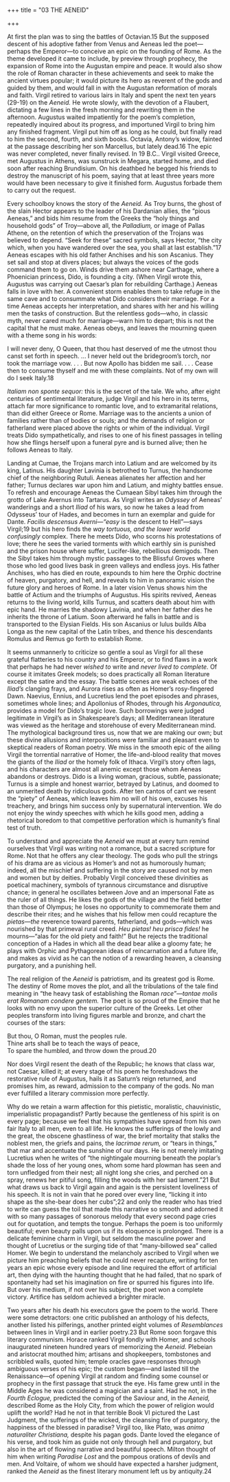 +++
title = "03 THE AENEID"

+++

At first the plan was to sing the battles of Octavian.15 But the supposed descent of his adoptive father from Venus and Aeneas led the poet—perhaps the Emperor—to conceive an epic on the founding of Rome. As the theme developed it came to include, by preview through prophecy, the expansion of Rome into the Augustan empire and peace. It would also show the role of Roman character in these achievements and seek to make the ancient virtues popular; it would picture its hero as reverent of the gods and guided by them, and would fall in with the Augustan reformation of morals and faith. Virgil retired to various lairs in Italy and spent the next ten years \(29-19\) on the *Aeneid.* He wrote slowly, with the devotion of a Flaubert, dictating a few lines in the fresh morning and rewriting them in the afternoon. Augustus waited impatiently for the poem’s completion, repeatedly inquired about its progress, and importuned Virgil to bring him any finished fragment. Virgil put him off as long as he could, but finally read to him the second, fourth, and sixth books. Octavia, Antony’s widow, fainted at the passage describing her son Marcellus, but lately dead.16 The epic was never completed, never finally revised. In 19 B.C.. Virgil visited Greece, met Augustus in Athens, was sunstruck in Megara, started home, and died soon after reaching Brundisium. On his deathbed he begged his friends to destroy the manuscript of his poem, saying that at least three years more would have been necessary to give it finished form. Augustus forbade them to carry out the request.

Every schoolboy knows the story of the *Aeneid.* As Troy burns, the ghost of the slain Hector appears to the leader of his Dardanian allies, the “pious Aeneas,” and bids him resume from the Greeks the “holy things and household gods” of Troy—above all, the *Palladium,* or image of Pallas Athene, on the retention of which the preservation of the Trojans was believed to depend. “Seek for these” sacred symbols, says Hector, “the city which, when you have wandered over the sea, you shall at last establish.”17 Aeneas escapes with his old father Anchises and his son Ascanius. They set sail and stop at divers places; but always the voices of the gods command them to go on. Winds drive them ashore near Carthage, where a Phoenician princess, Dido, is founding a city. \(When Virgil wrote this, Augustus was carrying out Caesar’s plan for rebuilding Carthage.\) Aeneas falls in love with her. A convenient storm enables them to take refuge in the same cave and to consummate what Dido considers their marriage. For a time Aeneas accepts her interpretation, and shares with her and his willing men the tasks of construction. But the relentless gods—who, in classic myth, never cared much for marriage—warn him to depart; this is not the capital that he must make. Aeneas obeys, and leaves the mourning queen with a theme song in his words:

I will never deny, O Queen, that thou hast deserved of me the utmost thou canst set forth in speech. ... I never held out the bridegroom’s torch, nor took the marriage vow. . . . But now Apollo has bidden me sail. . . . Cease then to consume thyself and me with these complaints. Not of my own will do I seek Italy.18

*Italiam non sponte sequor:* this is the secret of the tale. We who, after eight centuries of sentimental literature, judge Virgil and his hero in its terms, attach far more significance to romantic love, and to extramarital relations, than did either Greece or Rome. Marriage was to the ancients a union of families rather than of bodies or souls; and the demands of religion or fatherland were placed above the rights or whim of the individual. Virgil treats Dido sympathetically, and rises to one of his finest passages in telling how she flings herself upon a funeral pyre and is burned alive; then he follows Aeneas to Italy.

Landing at Cumae, the Trojans march into Latium and are welcomed by its king, Latinus. His daughter Lavinia is betrothed to Turnus, the handsome chief of the neighboring Rutuli. Aeneas alienates her affection and her father; Turnus declares war upon him and Latium, and mighty battles ensue. To refresh and encourage Aeneas the Cumaean Sibyl takes him through the grotto of Lake Avernus into Tartarus. As Virgil writes an *Odyssey* of Aeneas’ wanderings and a short *Iliad* of his wars, so now he takes a lead from Odysseus’ tour of Hades, and becomes in turn an exemplar and guide for Dante. *Facilis descensus Averni—“easy* is the descent to Hell”—says Virgil;19 but his hero finds the *way tortuous, and the lower world confusingly* complex. There he meets Dido, who scorns his protestations of love; there he sees the varied torments with which earthly sin is punished and the prison house where suffer, Lucifer-like, rebellious demigods. Then the Sibyl takes him through mystic passages to the Blissful Groves where those who led good lives bask in green valleys and endless joys. His father Anchises, who has died en route, expounds to him here the Orphic doctrine of heaven, purgatory, and hell, and reveals to him in panoramic vision the future glory and heroes of Rome. In a later vision Venus shows him the battle of Actium and the triumphs of Augustus. His spirits revived, Aeneas returns to the living world, kills Turnus, and scatters death about him with epic hand. He marries the shadowy Lavinia, and when her father dies he inherits the throne of Latium. Soon afterward he falls in battle and is transported to the Elysian Fields. His son Ascanius or Iulus builds Alba Longa as the new capital of the Latin tribes, and thence his descendants Romulus and Remus go forth to establish Rome.

It seems unmannerly to criticize so gentle a soul as Virgil for all these grateful flatteries to his country and his Emperor, or to find flaws in a work that perhaps he had never *wished to* write and *never lived to complete.* Of course it imitates Greek models; so does practically all Roman literature except the satire and the essay. The battle scenes are weak echoes of the *Iliad’s* clanging frays, and Aurora rises as often as Homer’s rosy-fingered Dawn. Naevius, Ennius, and Lucretius lend the poet episodes and phrases, sometimes whole lines; and Apollonius of Rhodes, through his *Argonautica,* provides a model for Dido’s tragic love. Such borrowings were judged legitimate in Virgil’s as in Shakespeare’s days; all Mediterranean literature was viewed as the heritage and storehouse of every Mediterranean mind. The mythological background tires us, now that we are making our own; but these divine allusions and interpositions were familiar and pleasant even to skeptical readers of Roman poetry. We miss in the smooth epic of the ailing Virgil the torrential narrative of Homer, the life-and-blood reality that moves the giants of the *Iliad* or the homely folk of Ithaca. Virgil’s story often lags, and his characters are almost all anemic except those whom Aeneas abandons or destroys. Dido is a living woman, gracious, subtle, passionate; Turnus is a simple and honest warrior, betrayed by Latinus, and doomed to an unmerited death by ridiculous gods. After ten cantos of cant we resent the “piety” of Aeneas, which leaves him no will of his own, excuses his treachery, and brings him success only by supernatural intervention. We do not enjoy the windy speeches with which he kills good men, adding a rhetorical boredom to that competitive perforation which is humanity’s final test of truth.

To understand and appreciate the *Aeneid* we must at every turn remind ourselves that Virgil was writing not a romance, but a sacred scripture for Rome. Not that he offers any clear theology. The gods who pull the strings of his drama are as vicious as Homer’s and not as humorously human; indeed, all the mischief and suffering in the story are caused not by men and women but by deities. Probably Virgil conceived these divinities as poetical machinery, symbols of tyrannous circumstance and disruptive chance; in general he oscillates between Jove and an impersonal Fate as the ruler of all things. He likes the gods of the village and the field better than those of Olympus; he loses no opportunity to commemorate them and describe their rites; and he wishes that his fellow men could recapture the *pietas—the* reverence toward parents, fatherland, and gods—which was nourished by that primeval rural creed. *Heu pietas\! heu prisca fides\!* he mourns—“alas for the old piety and faith\!” But he rejects the traditional conception of a Hades in which all the dead bear alike a gloomy fate; he plays with Orphic and Pythagorean ideas of reincarnation and a future life, and makes as vivid as he can the notion of a rewarding heaven, a cleansing purgatory, and a punishing hell.

The real religion of the *Aeneid* is patriotism, and its greatest god is Rome. The destiny of Rome moves the plot, and all the tribulations of the tale find meaning in “the heavy task of establishing the Roman *race”—tantae molis erat Romanam condere gentem.* The poet is so proud of the Empire that he looks with no envy upon the superior culture of the Greeks. Let other peoples transform into living figures marble and bronze, and chart the courses of the stars:

But thou, O Roman, must the peoples rule.  
Thine arts shall be to teach the ways of peace,  
To spare the humbled, and throw down the proud.20

Nor does Virgil resent the death of the Republic; he knows that class war, not Caesar, killed it; at every stage of his poem he foreshadows the restorative rule of Augustus, hails it as Saturn’s reign returned, and promises him, as reward, admission to the company of the gods. No man ever fulfilled a literary commission more perfectly.

Why do we retain a warm affection for this pietistic, moralistic, chauvinistic, imperialistic propagandist? Partly because the gentleness of his spirit is on every page; because we feel that his sympathies have spread from his own fair Italy to all men, even to all life. He knows the sufferings of the lowly and the great, the obscene ghastliness of war, the brief mortality that stalks the noblest men, the griefs and pains, the *lacrimae rerum,* or “tears in things,” that mar and accentuate the sunshine of our days. He is not merely imitating Lucretius when he writes of “the nightingale mourning beneath the poplar’s shade the loss of her young ones, whom some hard plowman has seen and torn unfledged from their nest; all night long she cries, and perched on a spray, renews her pitiful song, filling the woods with her sad lament.”21 But what draws us back to Virgil again and again is the persistent loveliness of his speech. It is not in vain that he pored over every line, “licking it into shape as the she-bear does her cubs”;22 and only the reader who has tried to write can guess the toil that made this narrative so smooth and adorned it with so many passages of sonorous melody that every second page cries out for quotation, and tempts the tongue. Perhaps the poem is too uniformly beautiful; even beauty palls upon us if its eloquence is prolonged. There is a delicate feminine charm in Virgil, but seldom the masculine power and thought of Lucretius or the surging tide of that “many-billowed sea” called Homer. We begin to understand the melancholy ascribed to Virgil when we picture him preaching beliefs that he could never recapture, writing for ten years an epic whose every episode and line required the effort of artificial art, then dying with the haunting thought that he had failed, that no spark of spontaneity had set his imagination on fire or spurred his figures into life. But over his medium, if not over his subject, the poet won a complete victory. Artifice has seldom achieved a brighter miracle.

Two years after his death his executors gave the poem to the world. There were some detractors: one critic published an anthology of his defects, another listed his pilferings, another printed eight volumes of *Resemblances* between lines in Virgil and in earlier poetry.23 But Rome soon forgave this literary communism. Horace ranked Virgil fondly with Homer, and schools inaugurated nineteen hundred years of memorizing the *Aeneid.* Plebeian and aristocrat mouthed him; artisans and shopkeepers, tombstones and scribbled walls, quoted him; temple oracles gave responses through ambiguous verses of his epic; the custom began—and lasted till the Renaissance—of opening Virgil at random and finding some counsel or prophecy in the first passage that struck the eye. His fame grew until in the Middle Ages he was considered a magician and a saint. Had he not, in the *Fourth Eclogue,* predicted the coming of the Saviour and, in the *Aeneid,* described Rome as the Holy City, from which the power of religion would uplift the world? Had he not in that terrible Book VI pictured the Last Judgment, the sufferings of the wicked, the cleansing fire of purgatory, the happiness of the blessed in paradise? Virgil too, like Plato, was *anima naturaliter Christiana,* despite his pagan gods. Dante loved the elegance of his verse, and took him as guide not only through hell and purgatory, but also in the art of flowing narrative and beautiful speech. Milton thought of him when writing *Paradise Lost* and the pompous orations of devils and men. And Voltaire, of whom we should have expected a harsher judgment, ranked the *Aeneid* as the finest literary monument left us by antiquity.24


